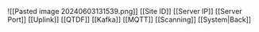 ![[Pasted image 20240603131539.png]]
[[Site ID]]
[[Server IP]]
[[Server Port]]
[[Uplink]]
[[QTDF]]
[[Kafka]]
[[MQTT]]
[[Scanning]]
[[System|Back]]
